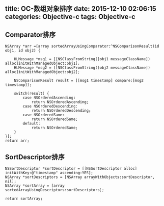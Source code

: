 title: OC-数组对象排序
date: 2015-12-10 02:06:15
categories: Objective-c
tags: Objective-c
---
## Comparator排序

	NSArray *arr =[array sortedArrayUsingComparator:^NSComparisonResult(id obj1, id obj2) {
        
        HLMessage *msg1 = [[NSClassFromString([obj1 messageClassName]) alloc]initWithManagedObject:obj1];
        HLMessage *msg2 = [[NSClassFromString([obj2 messageClassName]) alloc]initWithManagedObject:obj2];
        
        NSComparisonResult result = [[msg1 timestamp] compare:[msg2 timestamp]];
        
        switch(result) {
            case NSOrderedAscending:
                return NSOrderedAscending;
            case NSOrderedDescending:
                return NSOrderedDescending;
            case NSOrderedSame:
                return NSOrderedSame;
            default:
                return NSOrderedSame;
        }
    }];
    return arr;
## SortDescriptor排序

	NSSortDescriptor *sortDescriptor = [[NSSortDescriptor alloc] initWithKey:@"timestamp" ascending:YES];
	NSArray *sortDescriptors = [NSArray arrayWithObjects:sortDescriptor, nil];
	NSArray *sortArray = [array sortedArrayUsingDescriptors:sortDescriptors];
	    
	return sortArray;



